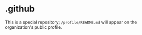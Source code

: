 # .github

This is a special repository; `/profile/README.md` will appear on the organization's public profile. 
